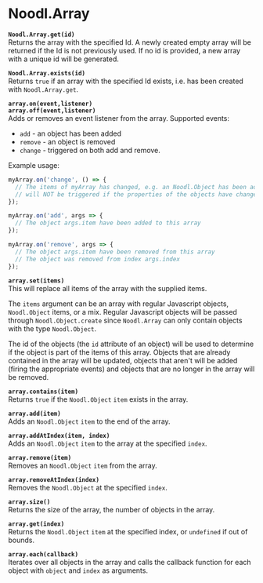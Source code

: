 # Noodl.Array

**`Noodl.Array.get(id)`**  
Returns the array with the specified Id. A newly created empty array will be
returned if the Id is not previously used. If no id is provided, a new array with a unique id will be generated.

**`Noodl.Array.exists(id)`**  
Returns `true` if an array with the specified Id exists,
i.e. has been created with `Noodl.Array.get`.

**`array.on(event,listener)`**  
**`array.off(event,listener)`**  
Adds or removes an event listener from the array.
Supported events:

- `add` - an object has been added
- `remove` - an object is removed
- `change` - triggered on both add and remove.

Example usage:

```javascript
myArray.on('change', () => {
  // The items of myArray has changed, e.g. an Noodl.Object has been added or removed.
  // will NOT be triggered if the properties of the objects have changed
});

myArray.on('add', args => {
  // The object args.item have been added to this array
});

myArray.on('remove', args => {
  // The object args.item have been removed from this array
  // The object was removed from index args.index
});
```

**`array.set(items)`**  
This will replace all items of the array with the supplied items.

The `items` argument can be an array with regular Javascript objects, `Noodl.Object` items, or a mix. Regular Javascript objects will be passed through `Noodl.Object.create` since `Noodl.Array` can only contain objects with the type `Noodl.Object`.

The id of the objects (the `id` attribute of an object) will be used to determine if the object is part of the items of this array. Objects that are already contained in the array
will be updated, objects that aren't will be added (firing the appropriate events)
and objects that are no longer in the array will be removed.

**`array.contains(item)`**  
Returns `true` if the `Noodl.Object` `item` exists in the array.

**`array.add(item)`**  
Adds an `Noodl.Object` `item` to the end of the array.

**`array.addAtIndex(item, index)`**  
Adds an `Noodl.Object` `item` to the array at the specified `index`.

**`array.remove(item)`**  
Removes an `Noodl.Object` `item` from the array.

**`array.removeAtIndex(index)`**  
Removes the `Noodl.Object` at the specified `index`.

**`array.size()`**  
Returns the size of the array, the number of objects in the array.

**`array.get(index)`**  
Returns the `Noodl.Object` `item` at the specified index, or `undefined` if out of bounds.

**`array.each(callback)`**  
Iterates over all objects in the array and calls the callback function for each object
with `object` and `index` as arguments.
